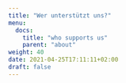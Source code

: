 ```yaml
---
title: "Wer unterstützt uns?"
menu:
  docs:
    title: "who supports us"
    parent: "about"
weight: 40
date: 2021-04-25T17:11:11+02:00
draft: false
---
```


